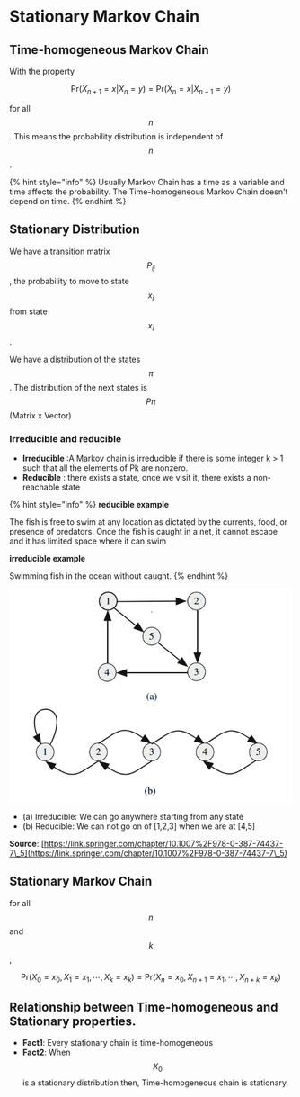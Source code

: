 # Stationary Markov Chain

## Time-homogeneous Markov Chain

With the property

$$
\text{Pr}(X_{n+1} = x| X_n = y) = \text{Pr}(X_n = x| X_{n-1}=y)
$$

for all $$n$$. This means the probability distribution is independent of $$n$$.

{% hint style="info" %}
Usually Markov Chain has a time as a variable and time affects the probability. The Time-homogeneous Markov Chain doesn't depend on time.
{% endhint %}

## Stationary Distribution

We have a transition matrix  $$P_{ij}$$ , the probability to move to state $$x_j$$ from state $$x_i$$.

We have a distribution of the states $$\pi$$. The distribution of the next states is $$P\pi$$ (Matrix x Vector)

### Irreducible and reducible

* **Irreducible** :A Markov chain is irreducible if there is some integer k > 1 such that all the elements of Pk are nonzero.
* **Reducible** : there exists a state, once we visit it, there exists a non-reachable state

{% hint style="info" %}
**reducible example**

The fish is free to swim at any location as dictated by the currents, food, or presence of predators. Once the fish is caught in a net, it cannot escape and it has limited space where it can swim

**irreducible example**

Swimming fish in the ocean without caught.
{% endhint %}

![](<../.gitbook/assets/image (1) (1).png>)

* (a) Irreducible: We can go anywhere starting from any state
* (b) Reducible: We can not go on of \[1,2,3] when we are at \[4,5]

**Source**: [https://link.springer.com/chapter/10.1007%2F978-0-387-74437-7\_5](https://link.springer.com/chapter/10.1007%2F978-0-387-74437-7\_5)

## Stationary Markov Chain

for all $$n$$ and $$k$$,

$$
\text{Pr}(X_0 = x_0, X_1 = x_1, \cdots, X_k =x_k) = \text{Pr}(X_n = x_0, X_{n+1} = x_1, \cdots, X_{n+k} =x_k)
$$

## Relationship between Time-homogeneous and Stationary properties.

* **Fact1**: Every stationary chain is time-homogeneous
* **Fact2**: When $$X_0$$ is a stationary distribution then, Time-homogeneous chain is stationary.
